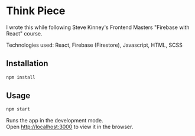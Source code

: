 # Think Piece

I wrote this while following Steve Kinney's Frontend Masters "Firebase with React" course.

Technologies used: React, Firebase (Firestore), Javascript, HTML, SCSS

## Installation
```sh
npm install
```
## Usage
```sh
npm start
```
Runs the app in the development mode.\
Open [http://localhost:3000](http://localhost:3000) to view it in the browser.
